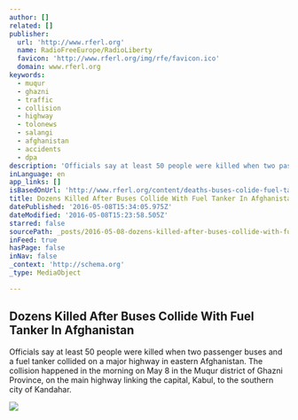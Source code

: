 ```yaml
---
author: []
related: []
publisher:
  url: 'http://www.rferl.org'
  name: RadioFreeEurope/RadioLiberty
  favicon: 'http://www.rferl.org/img/rfe/favicon.ico'
  domain: www.rferl.org
keywords:
  - muqur
  - ghazni
  - traffic
  - collision
  - highway
  - tolonews
  - salangi
  - afghanistan
  - accidents
  - dpa
description: 'Officials say at least 50 people were killed when two passenger buses and a fuel tanker collided on a major highway in eastern Afghanistan. The collision happened in the morning on May 8 in the Muqur district of Ghazni Province, on the main highway linking the capital, Kabul, to the southern city of Kandahar.'
inLanguage: en
app_links: []
isBasedOnUrl: 'http://www.rferl.org/content/deaths-buses-colide-fuel-tanker-afghanistan/27722394.html'
title: Dozens Killed After Buses Collide With Fuel Tanker In Afghanistan
datePublished: '2016-05-08T15:34:05.975Z'
dateModified: '2016-05-08T15:23:58.505Z'
starred: false
sourcePath: _posts/2016-05-08-dozens-killed-after-buses-collide-with-fuel-tanker-in-afghan.md
inFeed: true
hasPage: false
inNav: false
_context: 'http://schema.org'
_type: MediaObject

---
```

<article style=""><h1>Dozens Killed After Buses Collide With Fuel Tanker In Afghanistan</h1><p>Officials say at least 50 people were killed when two passenger buses and a fuel tanker collided on a major highway in eastern Afghanistan. The collision happened in the morning on May 8 in the Muqur district of Ghazni Province, on the main highway linking the capital, Kabul, to the southern city of Kandahar.</p><img src="http://gdb.rferl.org/97662F2E-05EE-4D30-BCDE-1997903CFA82_mw1024_mh1024_s.gif" /></article>